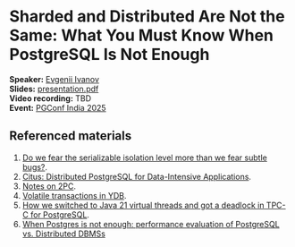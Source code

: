 # Sharded and Distributed Are Not the Same: What You Must Know When PostgreSQL Is Not Enough

**Speaker:** [Evgenii Ivanov](https://www.linkedin.com/in/eivanov89/)\
**Slides:** [presentation.pdf](presentation.pdf)\
**Video recording:** TBD\
**Event:** [PGConf India 2025](https://pgconf.in/conferences/pgconfin2025/program/proposals/758)

## Referenced materials

1. [Do we fear the serializable isolation level more than we fear subtle bugs?](https://blog.ydb.tech/do-we-fear-the-serializable-isolation-level-more-than-we-fear-subtle-bugs-5a025401b609).
2. [Citus: Distributed PostgreSQL for Data-Intensive Applications](https://dl.acm.org/doi/10.1145/3448016.3457551).
3. [Notes on 2PC](https://exactly-once.github.io/posts/notes-on-2pc/).
4. [Volatile transactions in YDB](https://ydb.tech/docs/en/contributor/datashard-distributed-txs#osobennosti-vypolneniya-volatilnyh-tranzakcij).
5. [How we switched to Java 21 virtual threads and got a deadlock in TPC-C for PostgreSQL](https://blog.ydb.tech/how-we-switched-to-java-21-virtual-threads-and-got-deadlock-in-tpc-c-for-postgresql-cca2fe08d70b).
6. [When Postgres is not enough: performance evaluation of PostgreSQL vs. Distributed DBMSs](https://blog.ydb.tech/when-postgres-is-not-enough-performance-evaluation-of-postgresql-vs-distributed-dbmss-23bf39db2d31)

